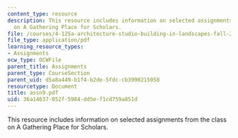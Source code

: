 ```yaml
---
content_type: resource
description: This resource includes information on selected assignments from the class
  on A Gathering Place for Scholars.
file: /courses/4-125a-architecture-studio-building-in-landscapes-fall-2005/36a14637052f5984dd5ef1cd759a851d_assn9.pdf
file_type: application/pdf
learning_resource_types:
- Assignments
ocw_type: OCWFile
parent_title: Assignments
parent_type: CourseSection
parent_uid: d5a8a449-b1f4-b2de-5fdc-cb3990215058
resourcetype: Document
title: assn9.pdf
uid: 36a14637-052f-5984-dd5e-f1cd759a851d
---
```

This resource includes information on selected assignments from the class on A Gathering Place for Scholars.

